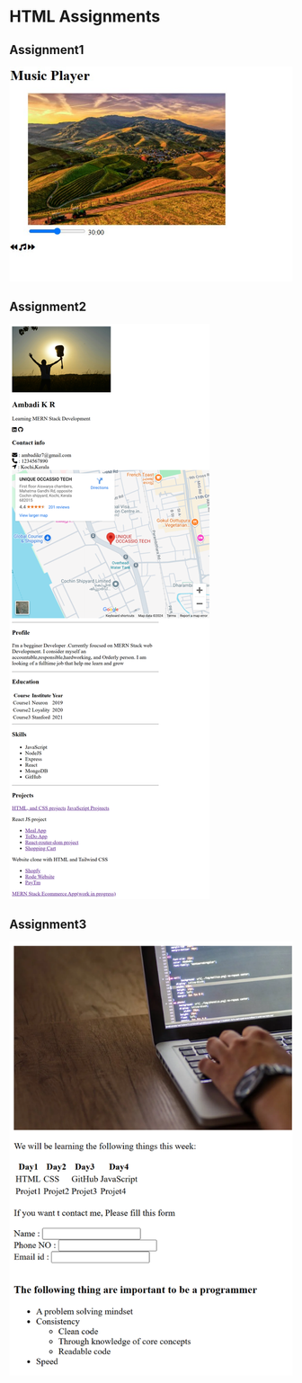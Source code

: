 # HTML Assignments

## Assignment1
![ss1](./ss1.jpg)

## Assignment2
![ss2](./ss2.png)

## Assignment3
![ss3](./ss3.png)